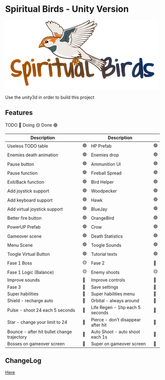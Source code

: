 # Spiritual Birds - Unity Version

![Spiritual Birds - Unity Version](Assets/Artwork/Sprites/logo.png?raw=true "Spiritual Birds - Unity Version")

Use the unity3d in order to build this project

## Features

TODO 🔴
Doing 🟡
Done 🟢

| Description |  | Description |  |
| -- | -- | -- | -- |
| Useless TODO table | 🟢 | HP Prefab | 🟢 |
| Enemies death animation | 🟢 | Enemies drop | 🟢 |
| Pause button | 🟢 | Ammunition UI | 🟢 |
| Pause function | 🟢 | Fireball Spread | 🟢 |
| Exit/Back function | 🟢 | Bird Helper | 🟢 |
| Add joystick support | 🟢 | Woodpecker | 🟢 |
| Add keyboard support | 🟢 | Hawk | 🟢 |
| Add virtual joystick support | 🟢 | BlueJay | 🟢 |
| Better fire button | 🟢 | OrangeBird | 🟢 |
| PowerUP Prefab | 🟢 | Crow | 🟢 |
| Gameover scene | 🟢 | Death Statistics | 🟢 |
| Menu Scene | 🟢 | Toogle Sounds | 🟢 |
| Toogle Virtual Button | 🟢 | Tutorial texts | 🟢 |
| Fase 1 Boss | 🟡 | Fase 2 | 🔴 |
| Fase 1 Logic (Balance) | 🟡 | Enemy shoots | 🟡 |
| Improve sounds | 🔴 | Improve controls | 🔴 |
| Fase 3 | 🔴 | Save settings | 🔴 |
| Super habilities | 🔴 | Super habilities menu | 🔴 |
| Shield - recharge auto | 🔴 | Orbital - always around | 🔴 |
| Pulse - shoot 24 each 5 seconds | 🔴 | Life Regen - 1hp each 5 seconds | 🔴 |
| Star - change your limit to 24 | 🔴 | Pierce - don't disappear after hit | 🔴 |
| Bounce - after hit bullet change trajectory | 🔴 | Auto Shoot - auto shoot each 1s | 🔴 |
| Bosses on gameover screen | 🔴 | Super on gameover screen | 🔴 |

## ChangeLog

[Here](CHANGELOG.md)
